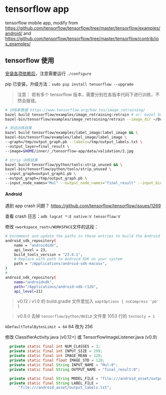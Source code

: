 
# tensorflow app

tensorflow mobile app, modify from
https://github.com/tensorflow/tensorflow/tree/master/tensorflow/examples/android/ and
https://github.com/tensorflow/tensorflow/tree/master/tensorflow/contrib/ios_examples/


## tensorflow 使用

[安装各项依赖后](https://www.tensorflow.org/get_started/os_setup)，注意需要运行 `./configure`

pip 已安装，升级方法：`sudo pip install tensorflow --upgrade`

> 注意： 若有多个 tensorflow 版本，需要分别在各版本代码下进行训练，不然会报错。


```sh
# 训练新数据 https://www.tensorflow.org/how_tos/image_retraining/
bazel build tensorflow/examples/image_retraining:retrain # or: bazel build -c opt --copt=-mavx tensorflow/examples/image_retraining:retrain
bazel-bin/tensorflow/examples/image_retraining/retrain --image_dir ~/Downloads/train-data

# 测试训练结果
bazel build tensorflow/examples/label_image:label_image && \
bazel-bin/tensorflow/examples/label_image/label_image \
--graph=/tmp/output_graph.pb --labels=/tmp/output_labels.txt \
--output_layer=final_result \
--image=$HOME/inner/_/tensorflow-app/data/validation/2.jpg

# strip 训练结果
bazel build tensorflow/python/tools:strip_unused && \
bazel-bin/tensorflow/python/tools/strip_unused \
--input_graph=output_graph1.pb \
--output_graph=/tmp/output_graph.pb \
--input_node_names="Mul" --output_node_names="final_result" --input_binary=true

```

#### Android

遇到 app crash 问题？ https://github.com/tensorflow/tensorflow/issues/1269

查看 crash 日志：`adb logcat *:E native:V tensorflow:V`

修改 `<workspace_root>/WORKSPACE`文件的这段：

```sh
# Uncomment and update the paths in these entries to build the Android demo.
android_sdk_repository(
    name = "androidsdk",
    api_level = 23,
    build_tools_version = "23.0.1",
    # Replace with path to Android SDK on your system
    path = "/Applications/android-sdk-macosx",
)
#
android_ndk_repository(
    name="androidndk",
    path="/Applications/android-ndk-r12b",
    api_level=21)
```

> v0.12 / v1.0 的 build.gradle 文件里加入 `aaptOptions { noCompress 'pb' }`

> v0.9.0 去掉 `tensorflow/python/BUILD` 文件里 1053 行的 `testonly = 1`

`kDefaultTotalBytesLimit = 64` 64 改为 256

修改 ClassifierActivity.java (v0.12+) 或 TensorflowImageListener.java (v0.9)

```java
  private static final int NUM_CLASSES = 3;
  private static final int INPUT_SIZE = 299;
  private static final int IMAGE_MEAN = 128;
  private static final float IMAGE_STD = 128;
  private static final String INPUT_NAME = "Mul:0";
  private static final String OUTPUT_NAME = "final_result:0";

  private static final String MODEL_FILE = "file:///android_asset/output_graph.pb";
  private static final String LABEL_FILE =
      "file:///android_asset/output_labels.txt";
```
